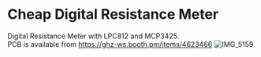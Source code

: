 # Cheap Digital Resistance Meter

Digital Resistance Meter with LPC812 and MCP3425.<br>
PCB is available from https://ghz-ws.booth.pm/items/4623466
![IMG_5159](https://user-images.githubusercontent.com/52226620/226098188-2af034ed-cd6e-4004-af0d-aa7212d74198.jpg)
